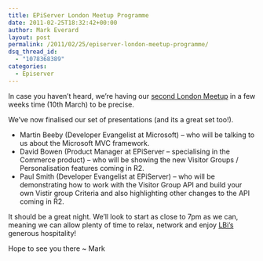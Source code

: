 ```yaml
---
title: EPiServer London Meetup Programme
date: 2011-02-25T18:32:42+00:00
author: Mark Everard
layout: post
permalink: /2011/02/25/episerver-london-meetup-programme/
dsq_thread_id:
  - "1078368389"
categories:
  - Episerver
---
```

In case you haven&#8217;t heard, we&#8217;re having our <a title="Meetup" href="http://www.meetup.com/EPiServer-London/events/16504364/" target="_blank">second London Meetup</a> in a few weeks time (10th March) to be precise.

We&#8217;ve now finalised our set of presentations (and its a great set too!).

  * Martin Beeby (Developer Evangelist at Microsoft) – who will be talking to us about the Microsoft MVC framework.
  * David Bowen (Product Manager at EPiServer – specialising in the Commerce product) – who will be showing the new Visitor Groups / Personalisation features coming in R2.
  * Paul Smith (Developer Evangelist at EPiServer) – who will be demonstrating how to work with the Visitor Group API and build your own Vistir group Criteria and also highlighting other changes to the API coming in R2.

It should be a great night. We&#8217;ll look to start as close to 7pm as we can, meaning we can allow plenty of time to relax, network and enjoy <a title="LBi" href="http://www.lbi.co.uk/contact/" target="_blank">LBi&#8217;s</a> generous hospitality!

Hope to see you there ~ Mark